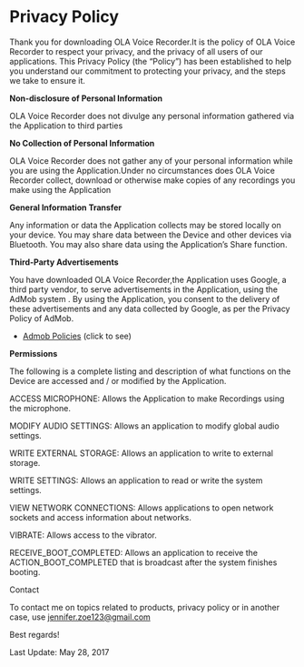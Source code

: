 
<h1>Privacy Policy </h1>

Thank you for downloading OLA Voice Recorder.It is the policy of OLA Voice Recorder to respect your privacy, 
and the privacy of all users of our applications. 
This Privacy Policy (the “Policy”) has been established to help you understand our commitment to protecting 
your privacy, and the steps we take to ensure it.


<b>Non-disclosure of Personal Information</b>

OLA Voice Recorder does not divulge any personal information gathered via 
the Application to third parties


<b>No Collection of Personal Information</b>

OLA Voice Recorder does not gather any of your personal information 
while you are using the Application.Under no circumstances does OLA Voice Recorder collect, download or 
otherwise make copies of any recordings you make using the Application

<b>General Information Transfer</b>

Any information or data the Application collects may be stored locally on your device. You may share 
data between the Device and other devices via Bluetooth. 
You may also share data using the Application’s Share function.


<b>Third-Party Advertisements</b>

You have downloaded OLA Voice Recorder,the Application uses Google, a third party vendor, to serve advertisements 
in the Application, using the AdMob system . By using the Application, 
you consent to the delivery of these advertisements and any data collected by Google, as per the 
Privacy Policy of AdMob.
* <a href="https://support.google.com/admob/answer/6128543?hl=en">Admob Policies</a> (click to see)


<b>Permissions</b>

The following is a complete listing and description of what functions on the Device are 
accessed and / or modified by the Application. 


ACCESS MICROPHONE:
Allows the Application to make Recordings using the microphone.


MODIFY AUDIO SETTINGS:
Allows an application to modify global audio settings.


WRITE EXTERNAL STORAGE:
Allows an application to write to external storage.


WRITE SETTINGS:
Allows an application to read or write the system settings.


VIEW NETWORK CONNECTIONS:
Allows applications to open network sockets and access information about networks.


VIBRATE:
Allows access to the vibrator.


RECEIVE_BOOT_COMPLETED:
Allows an application to receive the ACTION_BOOT_COMPLETED that is broadcast after the system finishes booting.


Contact

To contact me on topics related to products, privacy policy or in another case, use 
jennifer.zoe123@gmail.com

Best regards!

Last Update: May 28, 2017


